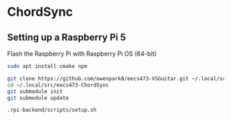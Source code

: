 # ChordSync

## Setting up a Raspberry Pi 5

Flash the Raspberry Pi with Raspberry Pi OS (64-bit)

```sh
sudo apt install cmake npm
```

```sh
git clone https://github.com/owenpark8/eecs473-VSGuitar.git ~/.local/src/eecs473-ChordSync
cd ~/.local/src/eecs473-ChordSync
git submodule init
git submodule update
```

```sh
.rpi-backend/scripts/setup.sh
```
